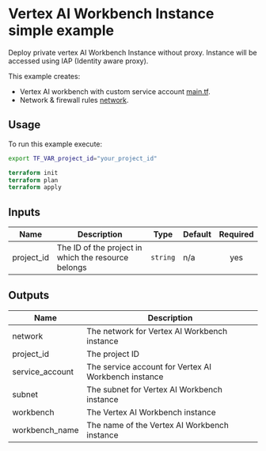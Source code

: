 # Vertex AI Workbench Instance simple example
Deploy private vertex AI Workbench Instance without proxy. Instance will be accessed using IAP (Identity aware proxy).

This example creates:
- Vertex AI workbench with custom service account [main.tf](./main.tf).
- Network & firewall rules [network](./network.tf).


## Usage

To run this example execute:

```bash
export TF_VAR_project_id="your_project_id"
```


```tf
terraform init
terraform plan
terraform apply
```
<!-- BEGINNING OF PRE-COMMIT-TERRAFORM DOCS HOOK -->
## Inputs

| Name | Description | Type | Default | Required |
|------|-------------|------|---------|:--------:|
| project\_id | The ID of the project in which the resource belongs | `string` | n/a | yes |

## Outputs

| Name | Description |
|------|-------------|
| network | The network for Vertex AI Workbench instance |
| project\_id | The project ID |
| service\_account | The service account for Vertex AI Workbench instance |
| subnet | The subnet for Vertex AI Workbench instance |
| workbench | The Vertex AI Workbench instance |
| workbench\_name | The name of the Vertex AI Workbench instance |

<!-- END OF PRE-COMMIT-TERRAFORM DOCS HOOK -->
